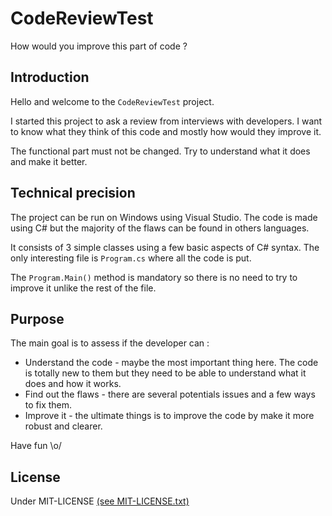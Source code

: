 # CodeReviewTest
How would you improve this part of code ?

## Introduction

Hello and welcome to the `CodeReviewTest` project.

I started this project to ask a review from interviews with developers. I want to know what they think of this code and mostly how would they improve it.

The functional part must not be changed. Try to understand what it does and make it better.

## Technical precision

The project can be run on Windows using Visual Studio. The code is made using C# but the majority of the flaws can be found in others languages.

It consists of 3 simple classes using a few basic aspects of C# syntax.
The only interesting file is `Program.cs` where all the code is put.

The `Program.Main()` method is mandatory so there is no need to try to improve it unlike the rest of the file.

## Purpose

The main goal is to assess if the developer can :

- Understand the code - maybe the most important thing here. The code is totally new to them but they need to be able to understand what it does and how it works.
- Find out the flaws - there are several potentials issues and a few ways to fix them.
- Improve it - the ultimate things is to improve the code by make it more robust and clearer.

Have fun \o/

## License

Under MIT-LICENSE [(see MIT-LICENSE.txt)](MIT-LICENSE.txt) 
